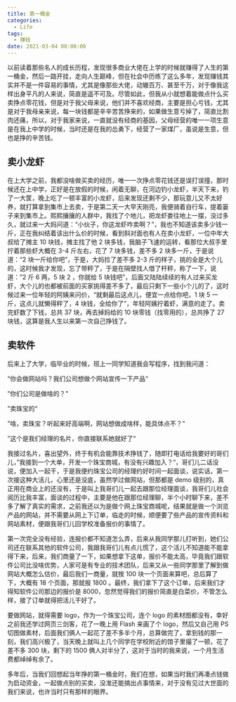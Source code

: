 ```yaml
---
title: 第一桶金
categories:
  - Life
tags:
  - 赚钱
date: 2021-03-04 00:00:00
---
```


以前读着那些名人的成长历程，发现很多商业大佬在上学的时候就赚得了人生的第一桶金，然后一路开挂，走向人生巅峰，但在社会中历练了这么多年，发现赚钱其实并不是一件容易的事情，尤其是像那些大佬，动辙百万、甚至千万，对于像我这样出身平凡的人来说，简直是遥不可及。尽管如此，但我从小就想着能做点什么买卖挣点零花钱，但是对于我父母来说，他们并不喜欢经商，主要是担心亏钱，尤其是对于我母亲来说，每一块钱都是辛辛苦苦挣来的，如果做生意亏掉了，简直比割肉还痛，所以，对于我家来说，一直就没有经商的基因，父母经营的唯一一项生意是在我上中学的时候，当时还是在我的怂勇下，经营了一家煤厂，虽说是生意，但也是挣的辛苦钱。

## 卖小龙虾

在上大学之前，我都没啥做买卖的经历，唯一一次挣点零花钱还是误打误撞，那时候还在上中学，正好是在放假的时候，闲着无聊，在河边钓小龙虾，半天下来，钓了一大筐，晚上吃了一顿丰富的小龙虾，后来发现还剩不少，那玩意儿又不太好养，就打算拿到集市上去卖，于是第二天一大早天刚亮，我便骑着自行车，提着篓子来到集市上。熙熙攘攘的人群中，我找了个地儿，把龙虾娄往地上一摆，没过多久，就过来一大妈问道：“小伙子，你这龙虾咋卖啊？”，我也不知道该卖多少钱一斤，正在我纠结着该出什么价的时候，看到斜对面也有人在卖小龙虾，一位中年大叔给了摊主 10 块钱，摊主找了他 2 块多钱，我脑子飞速的运转，看那位大叔手里拧着那些虾大概在 3-4 斤左右，花了 7 块多钱，差不多 2 块多一斤，于是说道：“2 块一斤给你吧”，于是，大妈捡了差不多 2-3 斤的样子，挑的全是大个儿的，这时候我才发现，忘了带秤了，于是在隔壁找人借了杆秤，称了一下，说道：”2 斤 6 两，5 块 2 ，你就给 5 块钱吧”，后面又陆陆续续的有人过来买龙虾，大个儿的也都被前面的买家挑得差不多了，最后只剩下一些小个儿的了，这时候过来一位年轻的阿姨来问价，“就剩最后这点儿，便宜一点给你吧，1 块 5 一斤，这点儿就懒得秤了，4 块钱，全给你了”，年轻阿姨拧着虾，满意的走了。卖完虾数了下钱，总共 37 块，再去掉妈给的 10 块零钱（找零用的），总共挣了 27 块钱，这算是我人生以来第一次自己挣钱了。

## 卖软件

后来上了大学，临毕业的时候，班上一同学知道我会写程序，找到我问道：

“你会做网站吗？我们公司想做个网站宣传一下产品“

”你们公司是做啥的？"

”卖珠宝的“

”啥，卖珠宝？听起来好高端啊，网站想做成啥样，能具体点不？“

”这个是我们经理的名片，你直接联系她就好了“

我接过名片，喜出望外，终于有机会能靠技术挣钱了，随即打电话给我要好的哥们儿，”我接到一个大单，开发一个珠宝商城，有没有兴趣加入？“，哥们儿二话没说，便加入一起干，于是我便约珠宝公司的经理约好时间一起面谈，说实话，第一次接这种大活儿，心里还是没底，虽然学过做网站，但那都是 demo 级别的，真正用在商业上的还没有，于是叫上我哥们儿一起去跟那位经理面谈，我哥们儿社会阅历比我丰富，面谈的过程中，主要是他在跟那位经理聊，半个小时聊下来，差不多了解了真实的需求，之前我还以为是做个网上珠宝商城呢，结果就是做一个浏览产品的网站，并不需要从网上下订单，临走的时候，顺便要了些产品的宣传资料和网站素材，便跟我哥们儿回学校准备报价的事情了。

第一次完全没有经验，连报价都不知道怎么弄，后来从我同学那儿打听到，她们公司还在联系其他的软件公司，我跟我哥们儿有点儿慌了，这个活儿不知道能不能拿得下来，后来，我们商量了一下，如果想拿下这单，报价不能太高，毕竟我们跟软件公司比没啥优势，人家可是有专业的技术团队，后来又从一些同学那里了解到做网站大概怎么估价，最后我们一商量，就按 100 块一个页面来算吧，总后算了下，大概有 18 个页面，那就报 1800 。最终，我们拿下了这个订单，后来我们才得知软件公司那边的报价是 8000，忽然觉得我们的报价简直是白菜价，不管怎么样，接了订单就得把活儿干好了。

要做网站，就得需要 logo，作为一个珠宝公司，连个 logo 的素材图都没有，幸好之前我还学过网页三剑客，花了一晚上用 Flash 来画了个 logo，然后又自己用 PS 切图做素材，后面我们俩人一起花了差不多半个月，总算做完了，拿到钱的那一刻，我们高兴极了，当天晚上就叫上几个同学在学校附近的馆子里撮了一顿，花了差不多 300 块，剩下的 1500 俩人对半分了，这对于当时的我来说，一个月生活费都绰绰有余了。

多年后，当我们回想起当年挣的第一桶金时，我们在想，如果当时我们再凑点钱做为启动资金，一起做点别的买卖，没准还能搞出点事情来，对于没有见过大世面的我们来说，也许当时只有那样的眼界。
